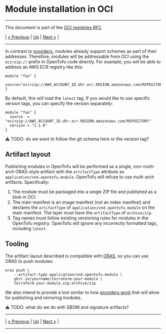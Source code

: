 
# Module installation in OCI

---

This document is part of the [OCI registries RFC](../20241206-oci-registries.md).

| [« Previous](5-providers.md) | [Up](../20241206-oci-registries.md) | [Next »](7-authentication.md) |

---

In contrast to [providers](5-providers.md), modules already support schemes as part of their addresses. Therefore, modules will be addressable from OCI using the `oci+zip://` prefix in OpenTofu code directly. For example, you will be able to address an AWS ECR registry like this:

```hcl
module "foo" {
  source="oci+zip://AWS_ACCOUNT_ID.dkr.ecr.REGION.amazonaws.com/REPOSITORY"
}
```

By default, this will load the `latest` tag. If you would like to use specific version tags, you can specify the version separately:

```hcl
module "foo" {
  source  = "oci+zip://AWS_ACCOUNT_ID.dkr.ecr.REGION.amazonaws.com/REPOSITORY"
  version = "1.1.0"
}
```

⚠ TODO: do we want to follow the git schema here or the version tag?

## Artifact layout

Publishing modules in OpenTofu will be performed as a single, non-multi-arch ORAS-style artifact with the `artifactType` attribute as `application/vnd.opentofu.module`. OpenTofu will refuse to use multi-arch artifacts. Specifically:

1. The module must be packaged into a single ZIP file and published as a blob in OCI.
2. The main manifest is an image manifest (not an index manifest) and declares the `artifactType` of `application/vnd.opentofu.module` on the main manifest. The layer must have the `artifactType` of `archive/zip`.
3. Tag names must follow existing versioning rules for modules in the OpenTofu registry. OpenTofu will ignore any incorrectly formatted tags, including `latest`.

## Tooling

The artifact layout described is compatible with [ORAS](https://oras.land/), so you can use ORAS to push modules:

```
oras push \
    --artifact-type application/vnd.opentofu.module \
    ghcr.io/yourname/terraform-your-module \
    terraform-your-module.zip:archive/zip
```

We also intend to provide a tool similar to how [providers work](5-providers.md) that will allow for publishing and mirroring modules.

⚠ TODO: what do we do with SBOM and signature artifacts?

---

| [« Previous](5-providers.md) | [Up](../20241206-oci-registries.md) | [Next »](7-authentication.md) |

---
